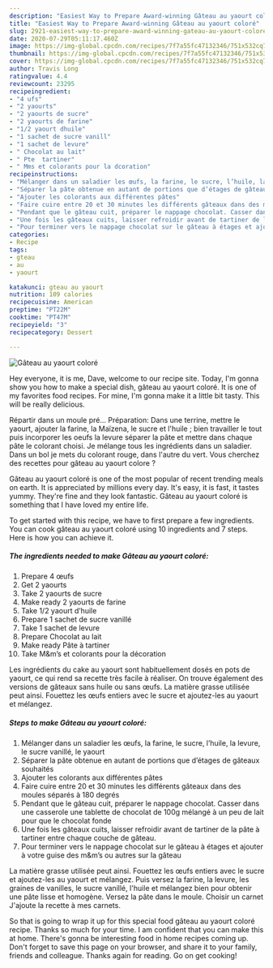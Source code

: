 ```yaml
---
description: "Easiest Way to Prepare Award-winning Gâteau au yaourt coloré"
title: "Easiest Way to Prepare Award-winning Gâteau au yaourt coloré"
slug: 2921-easiest-way-to-prepare-award-winning-gateau-au-yaourt-colore
date: 2020-07-29T05:11:17.460Z
image: https://img-global.cpcdn.com/recipes/7f7a55fc47132346/751x532cq70/gateau-au-yaourt-colore-photo-principale-de-la-recette.jpg
thumbnail: https://img-global.cpcdn.com/recipes/7f7a55fc47132346/751x532cq70/gateau-au-yaourt-colore-photo-principale-de-la-recette.jpg
cover: https://img-global.cpcdn.com/recipes/7f7a55fc47132346/751x532cq70/gateau-au-yaourt-colore-photo-principale-de-la-recette.jpg
author: Travis Long
ratingvalue: 4.4
reviewcount: 23295
recipeingredient:
- "4 ufs"
- "2 yaourts"
- "2 yaourts de sucre"
- "2 yaourts de farine"
- "1/2 yaourt dhuile"
- "1 sachet de sucre vanill"
- "1 sachet de levure"
- " Chocolat au lait"
- " Pte  tartiner"
- " Mms et colorants pour la dcoration"
recipeinstructions:
- "Mélanger dans un saladier les œufs, la farine, le sucre, l’huile, la levure, le sucre vanillé, le yaourt"
- "Séparer la pâte obtenue en autant de portions que d’étages de gâteaux souhaités"
- "Ajouter les colorants aux différentes pâtes"
- "Faire cuire entre 20 et 30 minutes les différents gâteaux dans des moules séparés à 180 degrés"
- "Pendant que le gâteau cuit, préparer le nappage chocolat. Casser dans une casserole une tablette de chocolat de 100g mélangé à un peu de lait pour que le chocolat fonde"
- "Une fois les gâteaux cuits, laisser refroidir avant de tartiner de la pâte à tartiner entre chaque couche de gâteau."
- "Pour terminer vers le nappage chocolat sur le gâteau à étages et ajouter à votre guise des m&amp;m’s ou autres sur la gâteau"
categories:
- Recipe
tags:
- gteau
- au
- yaourt

katakunci: gteau au yaourt 
nutrition: 109 calories
recipecuisine: American
preptime: "PT22M"
cooktime: "PT47M"
recipeyield: "3"
recipecategory: Dessert

---
```



![Gâteau au yaourt coloré](https://img-global.cpcdn.com/recipes/7f7a55fc47132346/751x532cq70/gateau-au-yaourt-colore-photo-principale-de-la-recette.jpg)

Hey everyone, it is me, Dave, welcome to our recipe site. Today, I'm gonna show you how to make a special dish, gâteau au yaourt coloré. It is one of my favorites food recipes. For mine, I'm gonna make it a little bit tasty. This will be really delicious.

Répartir dans un moule pré… Préparation: Dans une terrine, mettre le yaourt, ajouter la farine, la Maïzena, le sucre et l&#39;huile ; bien travailler le tout puis incorporer les oeufs la levure séparer la pâte et mettre dans chaque pâte le colorant choisi. Je mélange tous les ingrédients dans un saladier. Dans un bol je mets du colorant rouge, dans l&#39;autre du vert. Vous cherchez des recettes pour gâteau au yaourt colore ?

Gâteau au yaourt coloré is one of the most popular of recent trending meals on earth. It is appreciated by millions every day. It's easy, it is fast, it tastes yummy. They're fine and they look fantastic. Gâteau au yaourt coloré is something that I have loved my entire life.


To get started with this recipe, we have to first prepare a few ingredients. You can cook gâteau au yaourt coloré using 10 ingredients and 7 steps. Here is how you can achieve it.

<!--inarticleads1-->

##### The ingredients needed to make Gâteau au yaourt coloré:

1. Prepare 4 œufs
1. Get 2 yaourts
1. Take 2 yaourts de sucre
1. Make ready 2 yaourts de farine
1. Take 1/2 yaourt d’huile
1. Prepare 1 sachet de sucre vanillé
1. Take 1 sachet de levure
1. Prepare  Chocolat au lait
1. Make ready  Pâte à tartiner
1. Take  M&amp;m’s et colorants pour la décoration


Les ingrédients du cake au yaourt sont habituellement dosés en pots de yaourt, ce qui rend sa recette très facile à réaliser. On trouve également des versions de gâteaux sans huile ou sans œufs. La matière grasse utilisée peut ainsi. Fouettez les œufs entiers avec le sucre et ajoutez-les au yaourt et mélangez. 

<!--inarticleads2-->

##### Steps to make Gâteau au yaourt coloré:

1. Mélanger dans un saladier les œufs, la farine, le sucre, l’huile, la levure, le sucre vanillé, le yaourt
1. Séparer la pâte obtenue en autant de portions que d’étages de gâteaux souhaités
1. Ajouter les colorants aux différentes pâtes
1. Faire cuire entre 20 et 30 minutes les différents gâteaux dans des moules séparés à 180 degrés
1. Pendant que le gâteau cuit, préparer le nappage chocolat. Casser dans une casserole une tablette de chocolat de 100g mélangé à un peu de lait pour que le chocolat fonde
1. Une fois les gâteaux cuits, laisser refroidir avant de tartiner de la pâte à tartiner entre chaque couche de gâteau.
1. Pour terminer vers le nappage chocolat sur le gâteau à étages et ajouter à votre guise des m&amp;m’s ou autres sur la gâteau


La matière grasse utilisée peut ainsi. Fouettez les œufs entiers avec le sucre et ajoutez-les au yaourt et mélangez. Puis versez la farine, la levure, les graines de vanilles, le sucre vanillé, l&#39;huile et mélangez bien pour obtenir une pâte lisse et homogène. Versez la pâte dans le moule. Choisir un carnet J&#39;ajoute la recette à mes carnets. 

So that is going to wrap it up for this special food gâteau au yaourt coloré recipe. Thanks so much for your time. I am confident that you can make this at home. There's gonna be interesting food in home recipes coming up. Don't forget to save this page on your browser, and share it to your family, friends and colleague. Thanks again for reading. Go on get cooking!
